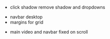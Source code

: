 + click shadow remove shadow and dropdowns
- navbar desktop
- margins for grid

+ main video and navbar fixed on scroll